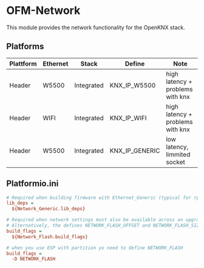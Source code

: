 # OFM-Network

This module provides the network functionality for the OpenKNX stack.

## Platforms

| Plattform | Ethernet | Stack      | Define         | Note                             |
| --------- | -------- | ---------- | -------------- | -------------------------------- |
| Header    | W5500    | Integrated | KNX_IP_W5500   | high latency + problems with knx |
| Header    | WIFI     | Integrated | KNX_IP_WIFI    | high latency + problems with knx |
| Header    | W5500    | Integrated | KNX_IP_GENERIC | low latency, limmited socket     |

## Platformio.ini

```ini
# Required when building firmware with Ethernet_Generic (typical for rp2040 with LAN).
lib_deps =
  ${Network_Generic.lib_deps}

# Required when network settings must also be available across an upgrade. This is essential for an IP-only device.
# Alternatively, the defines NETWORK_FLASH_OFFSET and NETWORK_FLASH_SIZE can be assigned manually, for instance, if the area is already allocated.
build_flags =
  ${Network_Flash.build_flags}

# when you use ESP with partition yo need to define NETWORK_FLASH
build_flags =
  -D NETWORK_FLASH

```

